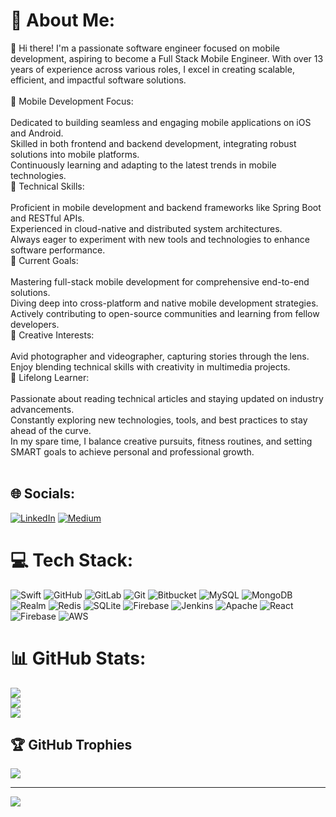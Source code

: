 # 💫 About Me:
👋 Hi there! I'm a passionate software engineer focused on mobile development, aspiring to become a Full Stack Mobile Engineer. With over 13 years of experience across various roles, I excel in creating scalable, efficient, and impactful software solutions.<br><br>📱 Mobile Development Focus:<br><br>Dedicated to building seamless and engaging mobile applications on iOS and Android.<br>Skilled in both frontend and backend development, integrating robust solutions into mobile platforms.<br>Continuously learning and adapting to the latest trends in mobile technologies.<br>🔧 Technical Skills:<br><br>Proficient in mobile development and backend frameworks like Spring Boot and RESTful APIs.<br>Experienced in cloud-native and distributed system architectures.<br>Always eager to experiment with new tools and technologies to enhance software performance.<br>🎯 Current Goals:<br><br>Mastering full-stack mobile development for comprehensive end-to-end solutions.<br>Diving deep into cross-platform and native mobile development strategies.<br>Actively contributing to open-source communities and learning from fellow developers.<br>📸 Creative Interests:<br><br>Avid photographer and videographer, capturing stories through the lens.<br>Enjoy blending technical skills with creativity in multimedia projects.<br>📰 Lifelong Learner:<br><br>Passionate about reading technical articles and staying updated on industry advancements.<br>Constantly exploring new technologies, tools, and best practices to stay ahead of the curve.<br>In my spare time, I balance creative pursuits, fitness routines, and setting SMART goals to achieve personal and professional growth.<br><br>


## 🌐 Socials:
[![LinkedIn](https://img.shields.io/badge/LinkedIn-%230077B5.svg?logo=linkedin&logoColor=white)](https://linkedin.com/in/anhvu2889) [![Medium](https://img.shields.io/badge/Medium-12100E?logo=medium&logoColor=white)](https://medium.com/@anhvu2889) 

# 💻 Tech Stack:
![Swift](https://img.shields.io/badge/swift-F54A2A?style=for-the-badge&logo=swift&logoColor=white) ![GitHub](https://img.shields.io/badge/github-%23121011.svg?style=for-the-badge&logo=github&logoColor=white) ![GitLab](https://img.shields.io/badge/gitlab-%23181717.svg?style=for-the-badge&logo=gitlab&logoColor=white) ![Git](https://img.shields.io/badge/git-%23F05033.svg?style=for-the-badge&logo=git&logoColor=white) ![Bitbucket](https://img.shields.io/badge/bitbucket-%230047B3.svg?style=for-the-badge&logo=bitbucket&logoColor=white) ![MySQL](https://img.shields.io/badge/mysql-4479A1.svg?style=for-the-badge&logo=mysql&logoColor=white) ![MongoDB](https://img.shields.io/badge/MongoDB-%234ea94b.svg?style=for-the-badge&logo=mongodb&logoColor=white) ![Realm](https://img.shields.io/badge/Realm-39477F?style=for-the-badge&logo=realm&logoColor=white) ![Redis](https://img.shields.io/badge/redis-%23DD0031.svg?style=for-the-badge&logo=redis&logoColor=white) ![SQLite](https://img.shields.io/badge/sqlite-%2307405e.svg?style=for-the-badge&logo=sqlite&logoColor=white) ![Firebase](https://img.shields.io/badge/firebase-a08021?style=for-the-badge&logo=firebase&logoColor=ffcd34) ![Jenkins](https://img.shields.io/badge/jenkins-%232C5263.svg?style=for-the-badge&logo=jenkins&logoColor=white) ![Apache](https://img.shields.io/badge/apache-%23D42029.svg?style=for-the-badge&logo=apache&logoColor=white) ![React](https://img.shields.io/badge/react-%2320232a.svg?style=for-the-badge&logo=react&logoColor=%2361DAFB) ![Firebase](https://img.shields.io/badge/firebase-%23039BE5.svg?style=for-the-badge&logo=firebase) ![AWS](https://img.shields.io/badge/AWS-%23FF9900.svg?style=for-the-badge&logo=amazon-aws&logoColor=white)
# 📊 GitHub Stats:
![](https://github-readme-stats.vercel.app/api?username=crisnguyenvn&theme=nord&hide_border=false&include_all_commits=true&count_private=true)<br/>
![](https://github-readme-streak-stats.herokuapp.com/?user=crisnguyenvn&theme=nord&hide_border=false)<br/>
![](https://github-readme-stats.vercel.app/api/top-langs/?username=crisnguyenvn&theme=nord&hide_border=false&include_all_commits=true&count_private=true&layout=compact)

## 🏆 GitHub Trophies
![](https://github-profile-trophy.vercel.app/?username=crisnguyenvn&theme=radical&no-frame=false&no-bg=true&margin-w=4)

---
[![](https://visitcount.itsvg.in/api?id=crisnguyenvn&icon=0&color=0)](https://visitcount.itsvg.in)

<!-- Proudly created with GPRM ( https://gprm.itsvg.in ) -->
